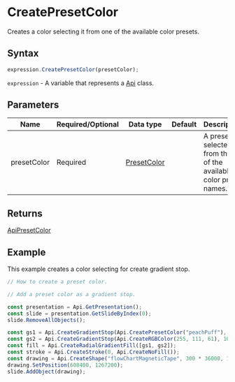 # CreatePresetColor

Creates a color selecting it from one of the available color presets.

## Syntax

```javascript
expression.CreatePresetColor(presetColor);
```

`expression` - A variable that represents a [Api](../Api.md) class.

## Parameters

| **Name** | **Required/Optional** | **Data type** | **Default** | **Description** |
| ------------- | ------------- | ------------- | ------------- | ------------- |
| presetColor | Required | [PresetColor](../../Enumeration/PresetColor.md) |  | A preset selected from the list of the available color preset names. |

## Returns

[ApiPresetColor](../../ApiPresetColor/ApiPresetColor.md)

## Example

This example creates a color selecting for create gradient stop.

```javascript editor-pptx
// How to create a preset color.

// Add a preset color as a gradient stop.

const presentation = Api.GetPresentation();
const slide = presentation.GetSlideByIndex(0);
slide.RemoveAllObjects();

const gs1 = Api.CreateGradientStop(Api.CreatePresetColor("peachPuff"), 0);
const gs2 = Api.CreateGradientStop(Api.CreateRGBColor(255, 111, 61), 100000);
const fill = Api.CreateRadialGradientFill([gs1, gs2]);
const stroke = Api.CreateStroke(0, Api.CreateNoFill());
const drawing = Api.CreateShape("flowChartMagneticTape", 300 * 36000, 130 * 36000, fill, stroke);
drawing.SetPosition(608400, 1267200);
slide.AddObject(drawing);

```
